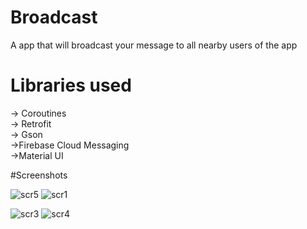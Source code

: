 # Broadcast
A app that will broadcast your message to all nearby users of  the app  

# Libraries used
-> Coroutines
<br>
-> Retrofit
<br>
-> Gson
<br>
->Firebase Cloud Messaging
<br>
->Material UI

#Screenshots

![scr5](https://user-images.githubusercontent.com/48099786/121035878-ef2e2780-c7cb-11eb-9463-76dccc024c02.jpeg)
![scr1](https://user-images.githubusercontent.com/48099786/121035884-f05f5480-c7cb-11eb-92a1-6041db744c2d.jpeg)

![scr3](https://user-images.githubusercontent.com/48099786/121035890-f0f7eb00-c7cb-11eb-89ef-ac4c62a5db2c.jpeg)
![scr4](https://user-images.githubusercontent.com/48099786/121035892-f1908180-c7cb-11eb-8fc9-0e12f2778d84.jpeg)
